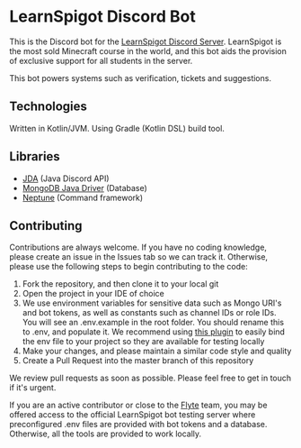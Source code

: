 # LearnSpigot Discord Bot
This is the Discord bot for the [LearnSpigot Discord Server](https://learnspigot.com/discord). LearnSpigot is the most sold Minecraft course in the world, and this bot aids the provision of exclusive support for all students in the server.

This bot powers systems such as verification, tickets and suggestions.

## Technologies
Written in Kotlin/JVM. Using Gradle (Kotlin DSL) build tool.

## Libraries
- [JDA](https://github.com/DV8FromTheWorld/JDA) (Java Discord API)
- [MongoDB Java Driver](https://github.com/mongodb/mongo-java-drive) (Database)
- [Neptune](https://github.com/flytegg/neptune/) (Command framework)

## Contributing

Contributions are always welcome. If you have no coding knowledge, please create an issue in the Issues tab so we can track it. Otherwise, please use the following steps to begin contributing to the code:

1. Fork the repository, and then clone it to your local git
2. Open the project in your IDE of choice
3. We use environment variables for sensitive data such as Mongo URI's and bot tokens, as well as constants such as channel IDs or role IDs. You will see an .env.example in the root folder. You should rename this to .env, and populate it. We recommend using [this plugin](https://plugins.jetbrains.com/plugin/7861-envfile) to easily bind the env file to your project so they are available for testing locally
4. Make your changes, and please maintain a similar code style and quality
5. Create a Pull Request into the master branch of this repository


We review pull requests as soon as possible. Please feel free to get in touch if it's urgent.

If you are an active contributor or close to the [Flyte](https://flyte.gg) team, you may be offered access to the official LearnSpigot bot testing server where preconfigured .env files are provided with bot tokens and a database. Otherwise, all the tools are provided to work locally.
